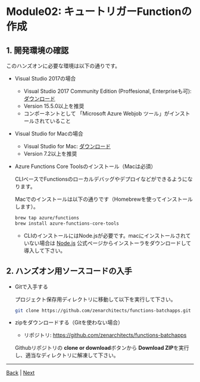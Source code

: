 # Module02: キュートリガーFunctionの作成

## 1. 開発環境の確認

このハンズオンに必要な環境は以下の通りです。

* Visual Studio 2017の場合

    * Visual Studio 2017 Community Edition (Proffesional, Enterpriseも可): [ダウンロード](https://www.visualstudio.com/ja/free-developer-offers/)
    * Version 15.5.0以上を推奨
    * コンポーネントとして 「Microsoft Azure Webjob ツール」がインストールされていること

* Visual Studio for Macの場合

    * Visual Studio for Mac: [ダウンロード](https://www.visualstudio.com/ja/free-developer-offers/)
    * Version 7.2以上を推奨

* Azure Functions Core Toolsのインストール（Macは必須）

    CLIベースでFunctionsのローカルデバッグやデプロイなどができるようになります。

    Macでのインストールは以下の通りです（Homebrewを使ってインストールします）。
    ```bash
    brew tap azure/functions
    brew install azure-functions-core-tools
    ```

    * CLIのインストールにはNode.jsが必要です。macにインストールされていない場合は [Node.js](https://nodejs.org/ja/) 公式ページからインストーラをダウンロードして導入して下さい。

## 2. ハンズオン用ソースコードの入手

* Gitで入手する

    プロジェクト保存用ディレクトリに移動して以下を実行して下さい。

    ```bash
    git clone https://github.com/zenarchitects/functions-batchapps.git
    ```

* zipをダウンロードする（Gitを使わない場合）

    * リポジトリ: https://github.com/zenarchitects/functions-batchapps

    Githubリポジトリの **clone or download**ボタンから **Download ZIP**を実行し、適当なディレクトリに解凍して下さい。

---
[Back](module01.md) | [Next](module03.md)
